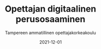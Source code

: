 ---
title: Opettajan digitaalinen perusosaaminen
subtitle: Tampereen ammatillinen opettajakorkeakoulu
layout: default
modal-id: 13
date: 2021-12-01
img: tamk.jpg
thumbnail: tamk-thumbnail.jpg
alt: image-alt
project-date: Syksy 2021
client: Tampereen ammatillinen opettajakorkeakoulu
client-url: https://www.tuni.fi/fi/tule-opiskelemaan/ammatillinen-opettajankoulutus
category: Kurssit
description: 'Suoritin kurssin AHOToimalla syksyllä 2021. Suurin osa kurssilla käytetyistä työkaluist olivat jo melkoisen tuttuja, ei ainoastaan työn vaan myös yhdistystoiminnan takia. Hyväksiluvusta huolimatta tutustuin kurssimateriaaliin, ja tuli sieltä vielä pari vinkkiä kuitenkin poimittua mukaan.'
---